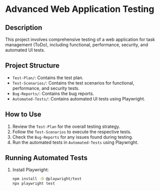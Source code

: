 # Advanced Web Application Testing

## Description
This project involves comprehensive testing of a web application for task management (ToDo), including functional, performance, security, and automated UI tests.

## Project Structure
- `Test-Plan/`: Contains the test plan.
- `Test-Scenarios/`: Contains the test scenarios for functional, performance, and security tests.
- `Bug-Reports/`: Contains the bug reports.
- `Automated-Tests/`: Contains automated UI tests using Playwright.

## How to Use
1. Review the `Test-Plan` for the overall testing strategy.
2. Follow the `Test-Scenarios` to execute the respective tests.
3. Check the `Bug-Reports` for any issues found during testing.
4. Run the automated tests in `Automated-Tests` using Playwright.

## Running Automated Tests
1. Install Playwright:
   ```bash
   npm install -D @playwright/test
   npx playwright test
